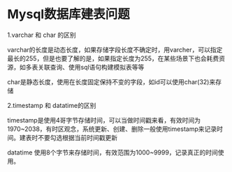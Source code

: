 # Mysql数据库建表问题

1.varchar 和 char 的区别 

varchar的长度是动态长度，如果存储字段长度不确定时，用varcher，可以指定最长的255，但是也要了解的是，如果指定长度为255，在某些场景下也会耗费资源，如多表关联查询、使用sql语句构建模拟表等等

char是静态长度，使用在长度固定保持不变的字段，如id可以使用char(32)来存储 

2.timestamp 和 datatime的区别

timestamp是使用4哥字节存储时间，可以当做时间戳来看，有效时间为1970~2038，有时区观念，系统更新、创建、删除一般使用timestamp来记录时间。建表时不要勾选根据当前时间戳更新

datatime 使用8个字节来存储时间，有效范围为1000~9999，记录真正的时间使用。

